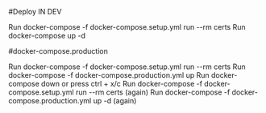 
#Deploy IN DEV

Run docker-compose -f docker-compose.setup.yml run --rm certs
Run docker-compose up -d


#docker-compose.production

Run docker-compose -f docker-compose.setup.yml run --rm certs
Run docker-compose -f docker-compose.production.yml up
Run docker-compose down or press ctrl + x/c
Run docker-compose -f docker-compose.setup.yml run --rm certs (again)
Run docker-compose -f docker-compose.production.yml up -d (again)

